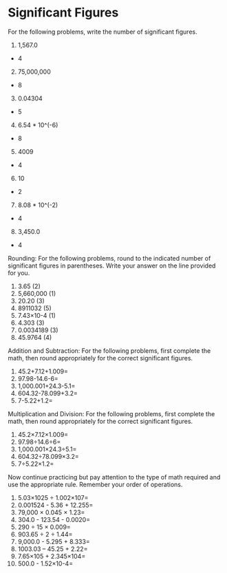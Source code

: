 # Significant Figures

For the following problems, write the number of significant figures.

1. 1,567.0
  * 4
2. 75,000,000
  * 8
3. 0.04304
  * 5
4. 6.54 * 10^(-6)
  * 8
5. 4009
  * 4
6. 10
  * 2
7. 8.08 * 10^(-2)
  * 4
8. 3,450.0
  * 4

Rounding: For the following problems, round to the indicated number of
significant figures in parentheses.  Write your answer on the line provided for
you.

1. 3.65 (2)   
2. 5,660,000 (1)  
3. 20.20 (3)  
4. 8911032 (5)  
5. 7.43×10-4 (1)  
6. 4.303 (3)  
7. 0.0034189 (3)  
8. 45.9764 (4)  

Addition and Subtraction: For the following problems, first complete the math,
then round appropriately for the correct significant figures.

1. 45.2+7.12+1.009= 
2. 97.98-14.6-6=    
3. 1,000.001+24.3-5.1=  
4. 604.32-78.099+3.2= 
5. 7-5.22+1.2=    

Multiplication and Division: For the following problems, first complete the
math, then round appropriately for the correct significant figures.

1. 45.2×7.12×1.009= 
2. 97.98÷14.6÷6=    
3. 1,000.001×24.3÷5.1=  
4. 604.32÷78.099×3.2= 
5. 7÷5.22×1.2=    

Now continue practicing but pay attention to the type of math required and use
the appropriate rule.  Remember your order of operations.

1. 5.03×1025 ÷ 1.002×107= 
2. 0.001524 - 5.36 + 12.255=  
3. 79,000 × 0.045 × 1.23=   
4. 304.0 - 123.54 - 0.0020= 
5. 290 ÷ 15 × 0.009=    
6. 903.65 ÷ 2 ÷ 1.44=   
7. 9,000.0 - 5.295 + 8.333= 
8. 1003.03 – 45.25 + 2.22=  
9. 7.65×105 + 2.345×104=    
10. 500.0 - 1.52×10-4=    
